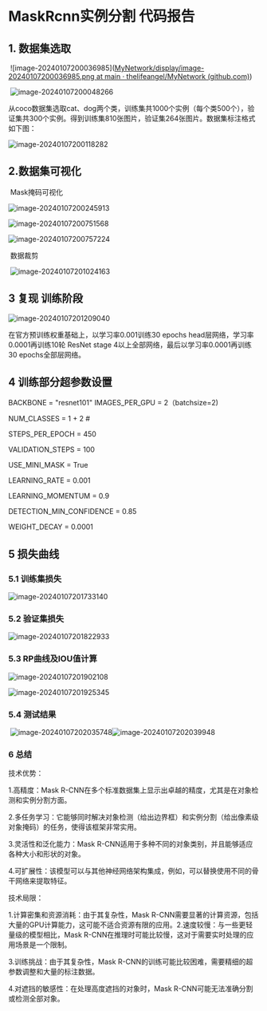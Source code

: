 # 				  MaskRcnn实例分割 代码报告

## 1. 数据集选取

​                                        ![image-20240107200036985]([MyNetwork/display/image-20240107200036985.png at main · thelifeangel/MyNetwork (github.com)](https://github.com/thelifeangel/MyNetwork/blob/main/display/image-20240107200036985.png)) 

​		                         ![image-20240107200048266](C:\Users\Administrator\AppData\Roaming\Typora\typora-user-images\image-20240107200048266.png)

从coco数据集选取cat、dog两个类，训练集共1000个实例（每个类500个），验证集共300个实例。得到训练集810张图片，验证集264张图片。数据集标注格式如下图：

![image-20240107200118282](C:\Users\Administrator\AppData\Roaming\Typora\typora-user-images\image-20240107200118282.png)

## 2.数据集可视化

​											                    Mask掩码可视化

![image-20240107200245913](C:\Users\Administrator\AppData\Roaming\Typora\typora-user-images\image-20240107200245913.png)

![image-20240107200751568](C:\Users\Administrator\AppData\Roaming\Typora\typora-user-images\image-20240107200751568.png)

![image-20240107200757224](C:\Users\Administrator\AppData\Roaming\Typora\typora-user-images\image-20240107200757224.png)

​													                 数据裁剪

​									                 ![image-20240107201024163](C:\Users\Administrator\AppData\Roaming\Typora\typora-user-images\image-20240107201024163.png)

## 3 复现 训练阶段

![image-20240107201209040](C:\Users\Administrator\AppData\Roaming\Typora\typora-user-images\image-20240107201209040.png)

在官方预训练权重基础上，以学习率0.001训练30 epochs head层网络，学习率0.0001再训练10轮 ResNet stage 4以上全部网络，最后以学习率0.0001再训练30 epochs全部层网络。

## 4  训练部分超参数设置

BACKBONE = "resnet101"
IMAGES_PER_GPU = 2（batchsize=2)

NUM_CLASSES = 1 + 2 # 

 STEPS_PER_EPOCH = 450

VALIDATION_STEPS = 100

USE_MINI_MASK = True

LEARNING_RATE = 0.001

LEARNING_MOMENTUM = 0.9

DETECTION_MIN_CONFIDENCE = 0.85

WEIGHT_DECAY = 0.0001

## 5  损失曲线

### 5.1 训练集损失

![image-20240107201733140](C:\Users\Administrator\AppData\Roaming\Typora\typora-user-images\image-20240107201733140.png)

### 5.2 验证集损失

![image-20240107201822933](C:\Users\Administrator\AppData\Roaming\Typora\typora-user-images\image-20240107201822933.png)

### 5.3 RP曲线及IOU值计算

![image-20240107201902108](C:\Users\Administrator\AppData\Roaming\Typora\typora-user-images\image-20240107201902108.png)

![image-20240107201925345](C:\Users\Administrator\AppData\Roaming\Typora\typora-user-images\image-20240107201925345.png)

### 5.4 测试结果

​                                           ![image-20240107202035748](C:\Users\Administrator\AppData\Roaming\Typora\typora-user-images\image-20240107202035748.png)![image-20240107202039948](C:\Users\Administrator\AppData\Roaming\Typora\typora-user-images\image-20240107202039948.png)

### 6 总结

技术优势：

1.高精度：Mask R-CNN在多个标准数据集上显示出卓越的精度，尤其是在对象检测和实例分割方面。

2.多任务学习：它能够同时解决对象检测（给出边界框）和实例分割（给出像素级对象掩码）的任务，使得该框架非常实用。

3.灵活性和泛化能力：Mask R-CNN适用于多种不同的对象类别，并且能够适应各种大小和形状的对象。

4.可扩展性：该模型可以与其他神经网络架构集成，例如，可以替换使用不同的骨干网络来提取特征。

技术局限：

1.计算密集和资源消耗：由于其复杂性，Mask R-CNN需要显著的计算资源，包括大量的GPU计算能力，这可能不适合资源有限的应用。2.速度较慢：与一些更轻量级的模型相比，Mask R-CNN在推理时可能比较慢，这对于需要实时处理的应用场景是一个限制。

3.训练挑战：由于其复杂性，Mask R-CNN的训练可能比较困难，需要精细的超参数调整和大量的标注数据。

4.对遮挡的敏感性：在处理高度遮挡的对象时，Mask R-CNN可能无法准确分割或检测全部对象。